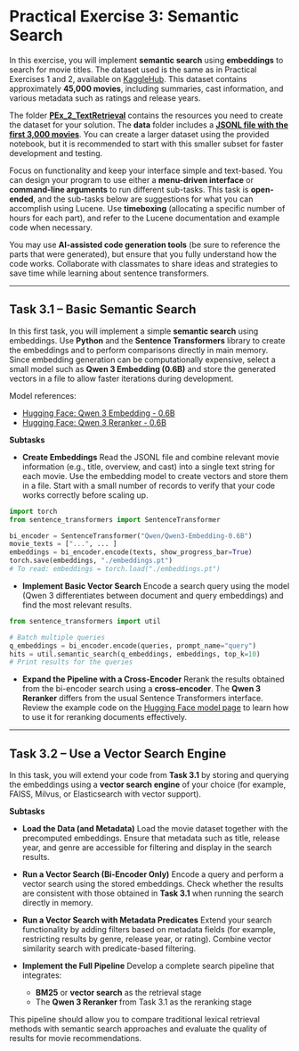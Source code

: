 # **Practical Exercise 3: Semantic Search**

In this exercise, you will implement **semantic search** using **embeddings** to search for movie titles. The dataset used is the same as in Practical Exercises 1 and 2, available on [KaggleHub](https://www.kaggle.com/datasets/rounakbanik/the-movies-dataset). This dataset contains approximately **45,000 movies**, including summaries, cast information, and various metadata such as ratings and release years.

The folder **[PEx_2_TextRetrieval](./PEx_2_TextRetrieval/)** contains the resources you need to create the dataset for your solution. The **data** folder includes a **[JSONL file with the first 3,000 movies](./PEx_2_TextRetrieval/data/movie_dataset.jsonl)**. You can create a larger dataset using the provided notebook, but it is recommended to start with this smaller subset for faster development and testing.

Focus on functionality and keep your interface simple and text-based. You can design your program to use either a **menu-driven interface** or **command-line arguments** to run different sub-tasks. This task is **open-ended**, and the sub-tasks below are suggestions for what you can accomplish using Lucene. Use **timeboxing** (allocating a specific number of hours for each part), and refer to the Lucene documentation and example code when necessary.

You may use **AI-assisted code generation tools** (be sure to reference the parts that were generated), but ensure that you fully understand how the code works. Collaborate with classmates to share ideas and strategies to save time while learning about sentence transformers.

---

## **Task 3.1 – Basic Semantic Search**

In this first task, you will implement a simple **semantic search** using embeddings. Use **Python** and the **Sentence Transformers** library to create the embeddings and to perform comparisons directly in main memory. Since embedding generation can be computationally expensive, select a small model such as **Qwen 3 Embedding (0.6B)** and store the generated vectors in a file to allow faster iterations during development.

Model references:

* [Hugging Face: Qwen 3 Embedding - 0.6B](https://huggingface.co/Qwen/Qwen3-Embedding-0.6B)
* [Hugging Face: Qwen 3 Reranker - 0.6B](https://huggingface.co/Qwen/Qwen3-Reranker-0.6B)

**Subtasks**

* **Create Embeddings**
Read the JSONL file and combine relevant movie information (e.g., title, overview, and cast) into a single text string for each movie. Use the embedding model to create vectors and store them in a file. Start with a small number of records to verify that your code works correctly before scaling up.
```python
import torch
from sentence_transformers import SentenceTransformer 

bi_encoder = SentenceTransformer("Qwen/Qwen3-Embedding-0.6B")
movie_texts = ["...", ... ]
embeddings = bi_encoder.encode(texts, show_progress_bar=True)
torch.save(embeddings, "./embeddings.pt")
# To read: embeddings = torch.load("./embeddings.pt")
```

* **Implement Basic Vector Search**
Encode a search query using the model (Qwen 3 differentiates between document and query embeddings) and find the most relevant results.
```python
from sentence_transformers import util

# Batch multiple queries
q_embeddings = bi_encoder.encode(queries, prompt_name="query")
hits = util.semantic_search(q_embeddings, embeddings, top_k=10)
# Print results for the queries
```

* **Expand the Pipeline with a Cross-Encoder**
Rerank the results obtained from the bi-encoder search using a **cross-encoder**. The **Qwen 3 Reranker** differs from the usual Sentence Transformers interface. Review the example code on the [Hugging Face model page](https://huggingface.co/Qwen/Qwen3-Reranker-0.6B) to learn how to use it for reranking documents effectively.

---

## **Task 3.2 – Use a Vector Search Engine**

In this task, you will extend your code from **Task 3.1** by storing and querying the embeddings using a **vector search engine** of your choice (for example, FAISS, Milvus, or Elasticsearch with vector support).

**Subtasks**

* **Load the Data (and Metadata)**
Load the movie dataset together with the precomputed embeddings. Ensure that metadata such as title, release year, and genre are accessible for filtering and display in the search results.

* **Run a Vector Search (Bi-Encoder Only)**
Encode a query and perform a vector search using the stored embeddings. Check whether the results are consistent with those obtained in **Task 3.1** when running the search directly in memory.

* **Run a Vector Search with Metadata Predicates**
Extend your search functionality by adding filters based on metadata fields (for example, restricting results by genre, release year, or rating). Combine vector similarity search with predicate-based filtering.

* **Implement the Full Pipeline**
Develop a complete search pipeline that integrates:

  - **BM25** or **vector search** as the retrieval stage
  - The **Qwen 3 Reranker** from Task 3.1 as the reranking stage

This pipeline should allow you to compare traditional lexical retrieval methods with semantic search approaches and evaluate the quality of results for movie recommendations.

